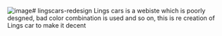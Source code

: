 ![image](https://github.com/user-attachments/assets/23312d04-c26a-446f-a539-9d3e78ac8151)# lingscars-redesign
Lings cars is a webiste which is poorly desgned, bad color combination is used and so on, this is re creation of Lings car to make it decent
